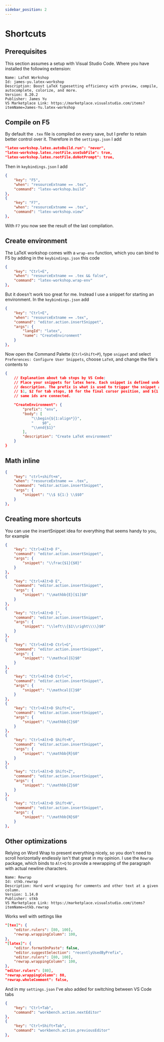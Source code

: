 ```yaml
---
sidebar_position: 2
---
```


# Shortcuts

## Prerequisites

This section assumes a setup with Visual Studio Code. Where you have installed
the following extension:

```plaintext
Name: LaTeX Workshop
Id: james-yu.latex-workshop
Description: Boost LaTeX typesetting efficiency with preview, compile, autocomplete, colorize, and more.
Version: 8.20.2
Publisher: James Yu
VS Marketplace Link: https://marketplace.visualstudio.com/items?itemName=James-Yu.latex-workshop
```

## Compile on F5

By default the `.tex` file is compiled on every save, but I prefer to retain
better control over it. Therefore in the `settings.json` I add

```json
"latex-workshop.latex.autoBuild.run": "never",
"latex-workshop.latex.rootFile.useSubFile": true,
"latex-workshop.latex.rootFile.doNotPrompt": true,
```

Then in `keybindings.json` I add
```json
{
    "key": "F5",
    "when": "resourceExtname == .tex",
    "command": "latex-workshop.build"
},
{
    "key": "F7",
    "when": "resourceExtname == .tex",
    "command": "latex-workshop.view"
},
```

With `F7` you now see the result of the last compilation.

## Create environment

The LaTeX workshop comes with a `wrap-env` function, which you can bind to F5
by adding in the `keybindings.json` this code
```json
{
    "key": "Ctrl+E",
    "when": "resourceExtname == .tex && false",
    "command": "latex-workshop.wrap-env"
},
```

But it doesn't work too great for me. Instead I use a snippet for starting an
environment. In the `keybindings.json` add
```json
{
    "key": "Ctrl+E",
    "when": "resourceExtname == .tex",
    "command": "editor.action.insertSnippet",
    "args": {
        "langId": "latex",
        "name": "CreateEnvironment"
    }
},
```

Now open the Command Palette (`Ctrl+Shift+P`), type `snippet` and select
`Preferences: Configure User Snippets`, choose `LaTeX`, and change the file's
contents to
```json
{
    // Explanation about tab stops by VS Code:
	// Place your snippets for latex here. Each snippet is defined under a snippet name and has a prefix, body and 
	// description. The prefix is what is used to trigger the snippet and the body will be expanded and inserted. Possible variables are:
	// $1, $2 for tab stops, $0 for the final cursor position, and ${1:label}, ${2:another} for placeholders. Placeholders with the 
	// same ids are connected.

	"CreateEnvironment": {
		"prefix": "env",
		"body": [
			"\\begin{${1:align*}}",
			"    $0",
			"\\end{$1}"
		],
		"description": "Create LaTeX environment"
	}
}
```

## Math inline

```json
{
    "key": "ctrl+shift+m",
    "when": "resourceExtname == .tex",
    "command": "editor.action.insertSnippet",
    "args": {
        "snippet": "\\$ ${1:} \\$$0"
    }
},
```


## Creating more shortcuts

You can use the insertSnippet idea for everything that seems handy to you, for
example

```json
{
    "key": "Ctrl+Alt+D F",
    "command": "editor.action.insertSnippet",
    "args": {
        "snippet": "\\frac{$1}{$0}"
    }
},
{
    "key": "Ctrl+Alt+D E",
    "command": "editor.action.insertSnippet",
    "args": {
        "snippet": "\\mathbb{E}[$1]$0"
    }
},
{
    "key": "Ctrl+Alt+D [",
    "command": "editor.action.insertSnippet",
    "args": {
        "snippet": "\\left\\{$1\\right\\\\}$0"
    }
},
{
    "key": "Ctrl+Alt+D Ctrl+G",
    "command": "editor.action.insertSnippet",
    "args": {
        "snippet": "\\mathcal{G}$0"
    }
},
{
    "key": "Ctrl+Alt+D Ctrl+C",
    "command": "editor.action.insertSnippet",
    "args": {
        "snippet": "\\mathcal{C}$0"
    }
},
{
    "key": "Ctrl+Alt+D Shift+C",
    "command": "editor.action.insertSnippet",
    "args": {
        "snippet": "\\mathbb{C}$0"
    }
},
{
    "key": "Ctrl+Alt+D Shift+R",
    "command": "editor.action.insertSnippet",
    "args": {
        "snippet": "\\mathbb{R}$0"
    }
},
{
    "key": "Ctrl+Alt+D Shift+Z",
    "command": "editor.action.insertSnippet",
    "args": {
        "snippet": "\\mathbb{Z}$0"
    }
},
{
    "key": "Ctrl+Alt+D Shift+N",
    "command": "editor.action.insertSnippet",
    "args": {
        "snippet": "\\mathbb{N}$0"
    }
},
```


## Other optimizations

Relying on Word Wrap to present everything nicely, so you don't need to scroll
horizontally endlessly isn't that great in my opinion. I use the `Rewrap`
package, which binds to `Alt+Q` to provide a rewrapping of the paragraph with
actual newline characters.

```
Name: Rewrap
Id: stkb.rewrap
Description: Hard word wrapping for comments and other text at a given column.
Version: 1.14.0
Publisher: stkb
VS Marketplace Link: https://marketplace.visualstudio.com/items?itemName=stkb.rewrap
```

Works well with settings like
```json
"[tex]": {
    "editor.rulers": [80, 100],
    "rewrap.wrappingColumn": 100,
},
"[latex]": {
    "editor.formatOnPaste": false,
    "editor.suggestSelection": "recentlyUsedByPrefix",
    "editor.rulers": [80, 100],
    "rewrap.wrappingColumn": 100,
},
"editor.rulers": [80],
"rewrap.wrappingColumn": 80,
"rewrap.wholeComment": false,
```


And in my `settings.json` I've also added for switching between VS Code tabs
```json
{
    "key": "Ctrl+Tab",
    "command": "workbench.action.nextEditor"
},
{
    "key": "Ctrl+Shift+Tab",
    "command": "workbench.action.previousEditor"
},
```

